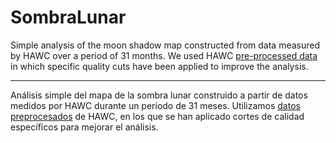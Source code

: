 # SombraLunar

Simple analysis of the moon shadow map constructed from data measured by HAWC over a period of 31 months. 
We used HAWC [pre-processed data](https://ibit.ly/OEdo) in which specific quality cuts have been applied to improve the analysis.
_______________________________________________________________________________________________________________________
Análisis simple del mapa de la sombra lunar construido a partir de datos medidos por HAWC durante un período de 31 meses.
Utilizamos [datos preprocesados](https://ibit.ly/OEdo) de HAWC, en los que se han aplicado cortes de calidad específicos para mejorar el análisis.
